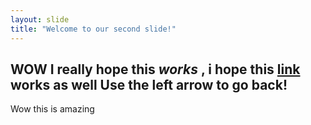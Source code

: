```yaml
---
layout: slide
title: "Welcome to our second slide!"
---
```

**WOW** I really hope this *works* , i hope this [link](http://google.com) works as well
Use the left arrow to go back!
---
Wow this is amazing
